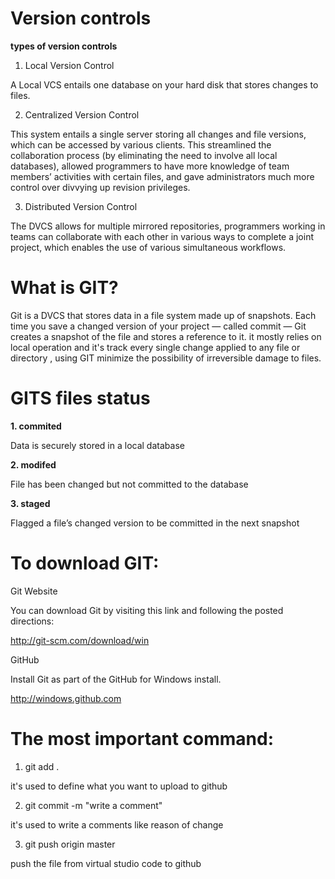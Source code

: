 # Version controls
**types of version controls**
1. Local Version Control

 A Local VCS entails one database on your hard disk that stores changes to files.

 2. Centralized Version Control

This system entails a single server storing all changes and file versions, which can be accessed by various clients. This streamlined the collaboration process (by eliminating the need to involve all local databases), allowed programmers to have more knowledge of team members’ activities with certain files, and gave administrators much more control over divvying up revision privileges.

3. Distributed Version Control

The DVCS allows for multiple mirrored repositories, programmers working in teams can collaborate with each other in various ways to complete a joint project, which enables the use of various simultaneous workflows.

# What is GIT?
Git is a DVCS that stores data in a file system made up of snapshots. Each time you save a changed version of your project — called commit — Git creates a snapshot of the file and stores a reference to it. it mostly relies on  local operation and it's track every single change applied to any file or directory , using GIT minimize the possibility of irreversible damage to files.
# GITS files status
**1. commited**

Data is securely stored in a local database

**2. modifed**

File has been changed but not committed to the database

**3. staged**

Flagged a file’s changed version to be committed in the next snapshot
# To download GIT:
Git Website

You can download Git by visiting this link and following the posted directions:

http://git-scm.com/download/win

GitHub

Install Git as part of the GitHub for Windows install.

http://windows.github.com

# The most important command:
1. git add .

it's used to define what you want to upload to github

2. git commit -m "write a comment"

it's used to write a comments like reason of change 

3. git push origin master

push the file from virtual studio code to github 




